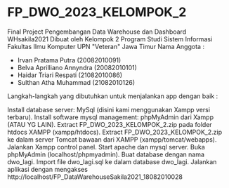 # FP_DWO_2023_KELOMPOK_2
Final Project Pengembangan Data Warehouse dan Dashboard WHsakila2021
Dibuat oleh Kelompok 2
Program Studi Sistem Informasi
Fakultas Ilmu Komputer
UPN "Veteran" Jawa Timur
Nama Anggota :
- Irvan Pratama Putra (20082010091)
- Belva Aprilliano Annyndra (20082010101)
- Haidar Triari Respati (21082010086)
- Sulthan Atha Muhammad (21082010126)

Langkah-langkah yang dibutuhkan untuk menjalankan app dengan baik :

Install database server: MySql (disini kami menggunakan Xampp versi terbaru).
Install software mysql management: phpMyAdmin dari Xampp (ATAU YG LAIN).
Extract FP_DWO_2023_KELOMPOK_2.zip pada folder htdocs XAMPP (xampp/htdocs).
Extract FP_DWO_2023_KELOMPOK_2.zip ke dalam server Tomcat bawaan dari XAMPP (xampp/tomcat/webapps).
Jalankan Xampp control panel.
Start apache dan mysql server.
Buka phpMyAdmin (localhost/phpmyadmin).
Buat database dengan nama dwo_lagi.
Import file dwo_lagi.sql ke dalam database dwo_lagi.
Jalankan aplikasi dengan mengakses http://localhost/FP_DataWarehouseSakila2021_18082010028
